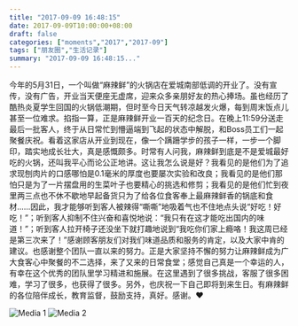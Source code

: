 ```yaml
---
title: "2017-09-09 16:48:15"
date: 2017-09-09T10:00:00+08:00
draft: false
categories: ["moments","2017","2017-09"]
tags: ["朋友圈","生活记录"]
summary: "2017-09-09 16:48:15..."
---
```


今年的5月31日，一个叫做“麻辣鲜”的火锅店在爱城南部低调的开业了。没有宣传，没有广告，开业当天便座无虚席，迎来众多亲朋好友的热心捧场。虽也经历了酷热炎夏学生回国的火锅低潮期，但时至今日天气转凉越发火爆，每到周末饭点儿甚至一位难求。掐指一算，正是麻辣鲜开业一百天的纪念日。在晚上11:59分送走最后一批客人，终于从日常忙到懵逼端到飞起的状态中解脱，和Boss员工们一起聚餐庆祝。看着这家店从开业到现在，像一个蹒跚学步的孩子一样，一步一个脚印，踏实地成长壮大，真是感慨颇多。时常有人问我，麻辣鲜到底是不是爱城最好吃的火锅，还叫我平心而论公正地讲。这让我怎么说是好？我看见的是他们为了追求现刨肉片的口感哪怕是0.1毫米的厚度也要屡次实验和改良；我看见的是他们那怕只是为了一片摆盘用的生菜叶子也要精心的挑选和修剪；我看见的是他们忙到夜里两三点也不休不歇地早起备货只为了给各位食客奉上最麻辣鲜香的锅底和食材……因此，我才能够听到客人被辣得“嘶嘶”地吸着气也不住地点头说“好吃！好吃！”；听到客人抑制不住兴奋和喜悦地说：“我只有在这才能吃出国内的味道！”；听到客人拉开椅子还没坐下就打趣地说到“我吃你们家上瘾咯！我这周已经是第三次来了！”感谢顾客朋友们对我们味道品质和服务的肯定，以及大家中肯的建议。也感谢整个团队一直以来的努力。正是大家坚持不懈的努力让麻辣鲜成为广大食客心中聚餐的不二选择，来了又来的日常食堂；感觉自己真是一个幸运的人，有幸在这个优秀的团队里学习精进和施展。在这里遇到了很多挑战，客服了很多困难，学习了很多，也获得了很多。另外，也庆祝一下自己即将到来生日。有麻辣鲜的各位陪伴成长，教育监督，鼓励支持，真好。感谢。❤️

![Media 1](/Moments/photos/2017-09-09/201709091648150.jpg)
![Media 2](/Moments/photos/2017-09-09/201709091648151.jpg)

